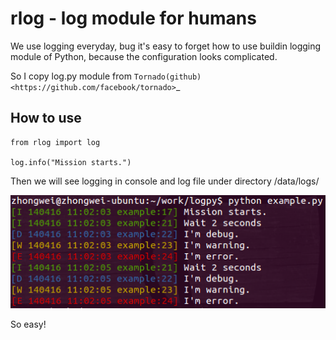 rlog - log module for humans 
============================

We use logging everyday, bug it's easy to forget how to use buildin 
logging module of Python, because the configuration looks complicated. 

So I copy log.py module from `Tornado(github) <https://github.com/facebook/tornado>`_


How to use
----------
    
    from rlog import log
    
    log.info("Mission starts.")


Then we will see logging in console and log file under directory /data/logs/

![screenshot](./rlog.png)

So easy! 


